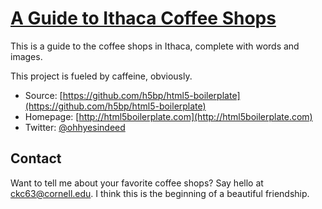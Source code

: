 # [A Guide to Ithaca Coffee Shops](http://html5boilerplate.com)

This is a guide to the coffee shops in Ithaca, complete with words and images.

This project is fueled by caffeine, obviously.

* Source: [https://github.com/h5bp/html5-boilerplate](https://github.com/h5bp/html5-boilerplate)
* Homepage: [http://html5boilerplate.com](http://html5boilerplate.com)
* Twitter: [@ohhyesindeed](http://twitter.com/ohhyesindeed)

## Contact

Want to tell me about your favorite coffee shops? Say hello at [ckc63@cornell.edu](mailto:ckc63@cornell.edu). I think this is the beginning of a beautiful friendship.